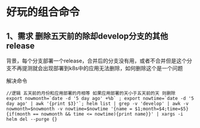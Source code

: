 # 好玩的组合命令

## 1、需求 删除五天前的除却develop分支的其他release

​	背景，每个分支部署一个release，合并后的分支没有用，或者不合并但是这个分支不再提测就会出现部署到k8s中的应用无法删除，如何删除这个是一个问题

解决命令

```
//逻辑 五天前的月份和应用部署的月相等 如果应用部署的天小于五天前的天 则删除
export nowmonth=`date -d '5 day ago' +%b` ; export nowtime=`date -d '5 day ago' | awk '{print $3}'`; helm list | grep -v 'develop' | awk -v nowmonth=$nowmonth -v nowtime=$nowtime '{name = $1;month=$4;time=$5}{if(month == nowmonth && time <= nowtime){print name}}' | xargs -i helm del --purge {}
```
